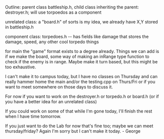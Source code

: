 Outline: parent class battleship.h, child class inheriting the parent: destroyer.h; will use torpoedos as a component  
 
unrelated class: a "board.h" of sorts is my idea, we already have X,Y stored in battleship.h  

component class: torpedoes.h -- has fields like damage that stores the damage, speed, any other cool torpedo things  

for main the "game" format exists to a degree already. Things we can add is if we make the board, some way of making an inRange type function to check if the enemy is in range. Maybe make it turn based, but this might be too exhaustive. 

I can't make it to campus today, but I have no classes on Thursday and can really hammer home the main and/or the testing.cpp on Thurs/Fri or if you want to meet somewhere on those days to discuss it.  

For now if you want to work on the destroyer.h or torpedo.h or board.h (or if you have a better idea for an unrelated class)  

If you could work on some of that while I'm gone today, I'll finish the rest when I have time tomorrow.  

If you just want to do the Lab for now that's fine too; maybe we can meet thursday/friday? Again I'm sorry but I can't make it today. - George   

